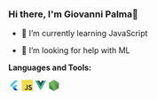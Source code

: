 ### Hi there, I'm Giovanni Palma👋


- 🌱 I’m currently learning JavaScript

- 🤔 I’m looking for help with ML


**Languages and Tools:**  

<code><img height="20" src="https://raw.githubusercontent.com/github/explore/80688e429a7d4ef2fca1e82350fe8e3517d3494d/topics/flutter/flutter.png"></code>
<code><img height="20" src="https://raw.githubusercontent.com/github/explore/80688e429a7d4ef2fca1e82350fe8e3517d3494d/topics/javascript/javascript.png"></code>
<code><img height="20" src="https://raw.githubusercontent.com/github/explore/80688e429a7d4ef2fca1e82350fe8e3517d3494d/topics/vue/vue.png"></code>
<code><img height="20" src="https://raw.githubusercontent.com/github/explore/80688e429a7d4ef2fca1e82350fe8e3517d3494d/topics/nodejs/nodejs.png"></code>

<!--
- 👯 I’m looking to collaborate on TradingBet
- 🔭 I’m currently working on 
- 💬 Ask me about ...
- 📫 How to reach me: ...
- 😄 Pronouns: ...
- ⚡ Fun fact: ...
-->
